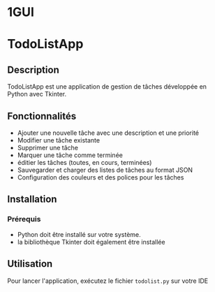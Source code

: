 # 1GUI
# TodoListApp

## Description

TodoListApp est une application de gestion de tâches développée en Python avec Tkinter. 

## Fonctionnalités

- Ajouter une nouvelle tâche avec une description et une priorité
- Modifier une tâche existante
- Supprimer une tâche
- Marquer une tâche comme terminée
- éditier les tâches (toutes, en cours, terminées)
- Sauvegarder et charger des listes de tâches au format JSON
- Configuration des couleurs et des polices pour les tâches

## Installation

### Prérequis

- Python doit être installé sur votre système.
- la bibliothèque Tkinter doit également être installée

## Utilisation

Pour lancer l'application, exécutez le fichier `todolist.py` sur votre IDE

